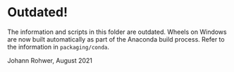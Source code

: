 # Outdated!

The information and scripts in this folder are outdated. Wheels on Windows are now built automatically as part of the Anaconda build process. Refer to the information in `packaging/conda`.

Johann Rohwer, August 2021

